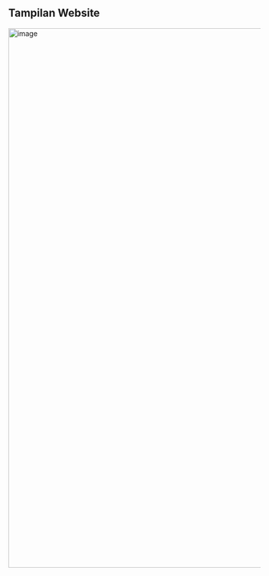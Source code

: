 ## Tampilan Website
<img width="1919" height="1079" alt="image" src="https://github.com/user-attachments/assets/761974f5-8630-49b6-8e5c-4e64f6a10a15" />

